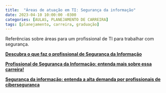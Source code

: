 ```yaml
---
title:  "Áreas de atuação em TI: Segurança da informação"
date: 2023-04-10 10:00:00 -0300
categories: [AULAS, PLANEJAMENTO DE CARREIRA]
tags: [planejamento, carreira, graduação]
---
```

Referências sobre áreas para um profissional de TI para trabalhar com segurança.

**[Descubra o que faz o profissional de Segurança da Informação](https://www.guiadacarreira.com.br/blog/seguranca-da-informacao-o-que-faz)**

****[Profissional de Segurança da Informação: entenda mais sobre essa carreira!](https://blog.unipar.br/profissional-de-seguranca-da-informacao/)****

****[Segurança da informação: entenda a alta demanda por profissionais de cibersegurança](https://www.napratica.org.br/seguranca-da-informacao-ciberseguranca/)****